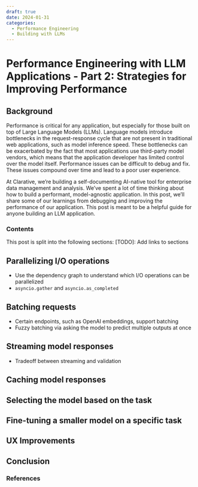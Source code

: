 ```yaml
---
draft: true
date: 2024-01-31
categories:
  - Performance Engineering
  - Building with LLMs
---
```


# Performance Engineering with LLM Applications - Part 2: Strategies for Improving Performance

## Background

Performance is critical for any application, but especially for those built on top of Large Language Models (LLMs). Language models introduce bottlenecks in the request-response cycle that are not present in traditional web applications, such as model inference speed. These bottlenecks can be exacerbated by the fact that most applications use third-party model vendors, which means that the application developer has limited control over the model itself. Performance issues can be difficult to debug and fix. These issues compound over time and lead to a poor user experience.

At Clarative, we’re building a self-documenting AI-native tool for enterprise data management and analysis. We’ve spent a lot of time thinking about how to build a performant, model-agnostic application. In this post, we’ll share some of our learnings from debugging and improving the performance of our application. This post is meant to be a helpful guide for anyone building an LLM application.

### Contents

This post is split into the following sections: [TODO]: Add links to sections

## Parallelizing I/O operations

- Use the dependency graph to understand which I/O operations can be parallelized
- `asyncio.gather` and `asyncio.as_completed`

## Batching requests

- Certain endpoints, such as OpenAI embeddings, support batching
- Fuzzy batching via asking the model to predict multiple outputs at once

## Streaming model responses

- Tradeoff between streaming and validation

## Caching model responses

## Selecting the model based on the task

## Fine-tuning a smaller model on a specific task

## UX Improvements

## Conclusion

### References
